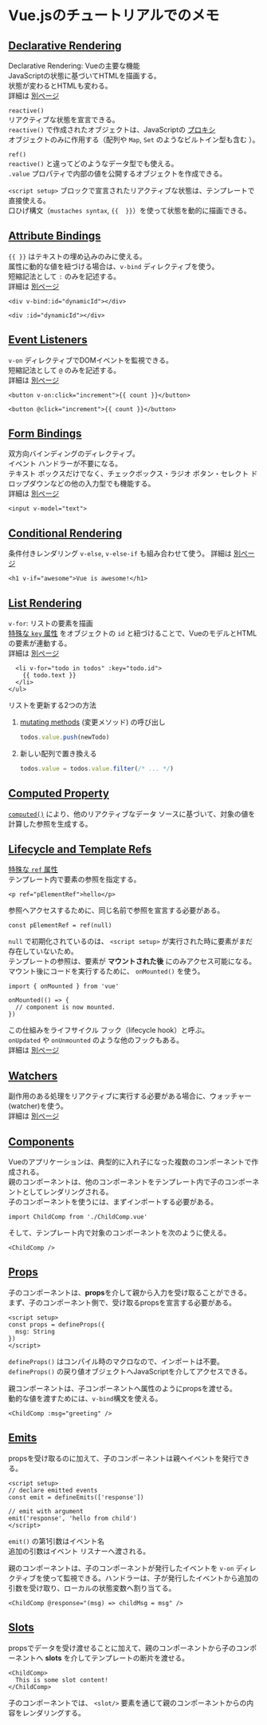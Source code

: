 # Vue.jsのチュートリアルでのメモ

## [Declarative Rendering](https://vuejs.org/tutorial/#step-2)

Declarative Rendering: Vueの主要な機能  
JavaScriptの状態に基づいてHTMLを描画する。  
状態が変わるとHTMLも変わる。  
詳細は [別ページ](https://vuejs.org/guide/essentials/reactivity-fundamentals.html)

`reactive()`  
  リアクティブな状態を宣言できる。  
  `reactive()` で作成されたオブジェクトは、JavaScriptの [プロキシ](https://developer.mozilla.org/en-US/docs/Web/JavaScript/Reference/Global_Objects/Proxy)  
  オブジェクトのみに作用する（配列や `Map`, `Set` のようなビルトイン型も含む ）。

`ref()`  
  `reactive()` と違ってどのようなデータ型でも使える。  
  `.value` プロパティで内部の値を公開するオブジェクトを作成できる。  

`<script setup>` ブロックで宣言されたリアクティブな状態は、テンプレートで直接使える。  
口ひげ構文（`mustaches syntax`, `{{  }}`）を使って状態を動的に描画できる。  

## [Attribute Bindings](https://vuejs.org/tutorial/#step-3)

`{{ }}` はテキストの埋め込みのみに使える。  
属性に動的な値を紐づける場合は、`v-bind` ディレクティブを使う。  
短縮記法として `:` のみを記述する。  
詳細は [別ページ](https://vuejs.org/guide/essentials/template-syntax.html)

```vue
<div v-bind:id="dynamicId"></div>
```

```vue
<div :id="dynamicId"></div>
```

## [Event Listeners](https://vuejs.org/tutorial/#step-4)

`v-on` ディレクティブでDOMイベントを監視できる。  
短縮記法として `@` のみを記述する。  
詳細は [別ページ](https://vuejs.org/guide/essentials/event-handling.html)

```vue
<button v-on:click="increment">{{ count }}</button>
```

```vue
<button @click="increment">{{ count }}</button>
```

## [Form Bindings](https://vuejs.org/tutorial/#step-5)

双方向バインディングのディレクティブ。  
イベント ハンドラーが不要になる。  
テキスト ボックスだけでなく、チェックボックス・ラジオ ボタン・セレクト ドロップダウンなどの他の入力型でも機能する。  
詳細は [別ページ](https://vuejs.org/guide/essentials/forms.html)

```vue
<input v-model="text">
```

## [Conditional Rendering](https://vuejs.org/tutorial/#step-6)

条件付きレンダリング
`v-else`, `v-else-if` も組み合わせて使う。
詳細は [別ページ](https://vuejs.org/guide/essentials/conditional.html)

```vue
<h1 v-if="awesome">Vue is awesome!</h1>
```

## [List Rendering](https://vuejs.org/tutorial/#step-7)

`v-for`: リストの要素を描画  
[特殊な `key` 属性](https://vuejs.org/api/built-in-special-attributes.html#key) をオブジェクトの `id` と紐づけることで、VueのモデルとHTMLの要素が連動する。  
詳細は [別ページ](https://vuejs.org/guide/essentials/list.html)

```vue<ul>
  <li v-for="todo in todos" :key="todo.id">
    {{ todo.text }}
  </li>
</ul>
```

リストを更新する2つの方法

1. [mutating methods](https://stackoverflow.com/questions/9009879/which-javascript-array-functions-are-mutating) (変更メソッド) の呼び出し

    ```javascript
    todos.value.push(newTodo)
    ```

2. 新しい配列で置き換える

    ```javascript
    todos.value = todos.value.filter(/* ... */)
    ```

## [Computed Property](https://vuejs.org/tutorial/#step-8)

[`computed()`](https://vuejs.org/guide/essentials/computed.html) により、他のリアクティブなデータ ソースに基づいて、対象の値を計算した参照を生成する。

## [Lifecycle and Template Refs](https://vuejs.org/tutorial/#step-9)

[特殊な `ref` 属性](https://vuejs.org/api/built-in-special-attributes.html#ref)  
テンプレート内で要素の参照を指定する。  

```vue
<p ref="pElementRef">hello</p>
```

参照へアクセスするために、同じ名前で参照を宣言する必要がある。  

```vue
const pElementRef = ref(null)
```

`null` で初期化されているのは、 `<script setup>` が実行された時に要素がまだ存在していないため。  
テンプレートの参照は、要素が **マウントされた後** にのみアクセス可能になる。  
マウント後にコードを実行するために、 `onMounted()` を使う。

```vue
import { onMounted } from 'vue'

onMounted(() => {
  // component is now mounted.
})
```

この仕組みをライフサイクル フック（lifecycle hook）と呼ぶ。  
`onUpdated` や `onUnmounted` のような他のフックもある。  
詳細は [別ページ](https://vuejs.org/guide/essentials/lifecycle.html#lifecycle-diagram)

## [Watchers](https://vuejs.org/tutorial/#step-10)

副作用のある処理をリアクティブに実行する必要がある場合に、ウォッチャー(watcher)を使う。  
詳細は [別ページ](https://vuejs.org/guide/essentials/watchers.html)

## [Components](https://vuejs.org/tutorial/#step-11)

Vueのアプリケーションは、典型的に入れ子になった複数のコンポーネントで作成される。  
親のコンポーネントは、他のコンポーネントをテンプレート内で子のコンポーネントとしてレンダリングされる。  
子のコンポーネントを使うには、まずインポートする必要がある。  

```vue
import ChildComp from './ChildComp.vue'
```

そして、テンプレート内で対象のコンポーネントを次のように使える。

```vue
<ChildComp />
```

## [Props](https://vuejs.org/tutorial/#step-12)

子のコンポーネントは、**props**を介して親から入力を受け取ることができる。  
まず、子のコンポーネント側で、受け取るpropsを宣言する必要がある。

```vue:ChildComp.vue
<script setup>
const props = defineProps({
  msg: String
})
</script>
```

`defineProps()` はコンパイル時のマクロなので、インポートは不要。  
`defineProps()` の戻り値オブジェクトへJavaScriptを介してアクセスできる。

親コンポーネントは、子コンポーネントへ属性のようにpropsを渡せる。  
動的な値を渡すためには、`v-bind`構文を使える。

```vue
<ChildComp :msg="greeting" />
```

## [Emits](https://vuejs.org/tutorial/#step-13)

propsを受け取るのに加えて、子のコンポーネントは親へイベントを発行できる。  

```vue:ChildComp.vue
<script setup>
// declare emitted events
const emit = defineEmits(['response'])

// emit with argument
emit('response', 'hello from child')
</script>
```

`emit()` の第1引数はイベント名  
追加の引数はイベント リスナーへ渡される。  

親のコンポーネントは、子のコンポーネントが発行したイベントを `v-on` ディレクティブを使って監視できる。ハンドラーは、子が発行したイベントから追加の引数を受け取り、ローカルの状態変数へ割り当てる。

```vue
<ChildComp @response="(msg) => childMsg = msg" />
```

## [Slots](https://vuejs.org/tutorial/#step-14)

propsでデータを受け渡せることに加えて、親のコンポーネントから子のコンポーネントへ **slots** を介してテンプレートの断片を渡せる。  

```vue
<ChildComp>
  This is some slot content!
</ChildComp>
```

子のコンポーネントでは、 `<slot/>` 要素を通じて親のコンポーネントからの内容をレンダリングする。

